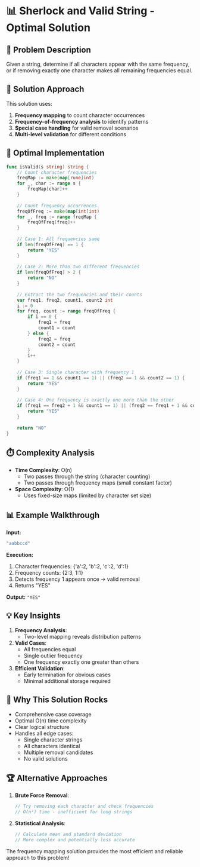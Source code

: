 # 📊 Sherlock and Valid String - Optimal Solution

## 🎯 Problem Description
Given a string, determine if all characters appear with the same frequency, or if removing exactly one character makes all remaining frequencies equal.

## 🧠 Solution Approach
This solution uses:
1. **Frequency mapping** to count character occurrences
2. **Frequency-of-frequency analysis** to identify patterns
3. **Special case handling** for valid removal scenarios
4. **Multi-level validation** for different conditions

## 🚀 Optimal Implementation
```go
func isValid(s string) string {
    // Count character frequencies
    freqMap := make(map[rune]int)
    for _, char := range s {
        freqMap[char]++
    }
    
    // Count frequency occurrences
    freqOfFreq := make(map[int]int)
    for _, freq := range freqMap {
        freqOfFreq[freq]++
    }
    
    // Case 1: All frequencies same
    if len(freqOfFreq) == 1 {
        return "YES"
    }
    
    // Case 2: More than two different frequencies
    if len(freqOfFreq) > 2 {
        return "NO"
    }
    
    // Extract the two frequencies and their counts
    var freq1, freq2, count1, count2 int
    i := 0
    for freq, count := range freqOfFreq {
        if i == 0 {
            freq1 = freq
            count1 = count
        } else {
            freq2 = freq
            count2 = count
        }
        i++
    }
    
    // Case 3: Single character with frequency 1
    if (freq1 == 1 && count1 == 1) || (freq2 == 1 && count2 == 1) {
        return "YES"
    }
    
    // Case 4: One frequency is exactly one more than the other
    if (freq1 == freq2 + 1 && count1 == 1) || (freq2 == freq1 + 1 && count2 == 1) {
        return "YES"
    }
    
    return "NO"
}
```

## ⏱️ Complexity Analysis
- **Time Complexity**: O(n)
  - Two passes through the string (character counting)
  - Two passes through frequency maps (small constant factor)
- **Space Complexity**: O(1)
  - Uses fixed-size maps (limited by character set size)

## 📊 Example Walkthrough
**Input:**
```go
"aabbccd"
```

**Execution:**
1. Character frequencies: {'a':2, 'b':2, 'c':2, 'd':1}
2. Frequency counts: {2:3, 1:1}
3. Detects frequency 1 appears once → valid removal
4. Returns "YES"

**Output:** `"YES"`

## 💡 Key Insights
1. **Frequency Analysis**:
   - Two-level mapping reveals distribution patterns
2. **Valid Cases**:
   - All frequencies equal
   - Single outlier frequency
   - One frequency exactly one greater than others
3. **Efficient Validation**:
   - Early termination for obvious cases
   - Minimal additional storage required

## 🌟 Why This Solution Rocks
- Comprehensive case coverage
- Optimal O(n) time complexity
- Clear logical structure
- Handles all edge cases:
  - Single character strings
  - All characters identical
  - Multiple removal candidates
  - No valid solutions

## 🏆 Alternative Approaches
1. **Brute Force Removal**:
   ```go
   // Try removing each character and check frequencies
   // O(n²) time - inefficient for long strings
   ```
2. **Statistical Analysis**:
   ```go
   // Calculate mean and standard deviation
   // More complex and potentially less accurate
   ```

The frequency mapping solution provides the most efficient and reliable approach to this problem!